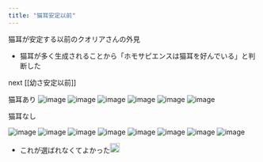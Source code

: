 ```yaml
---
title: "猫耳安定以前"
---
```


猫耳が安定する以前のクオリアさんの外見
- 猫耳が多く生成されることから「ホモサピエンスは猫耳を好んでいる」と判断した

next [[幼さ安定以前]]

猫耳あり
![image](https://scrapbox.io/files/6371cfb076929500236e1240.png)
![image](https://scrapbox.io/files/6371cdecec9f6c001dc0917f.png)
![image](https://scrapbox.io/files/6371cdf73d928f002117e3f0.png)
![image](https://scrapbox.io/files/6371ce39d05caa00219f199e.png)
![image](https://scrapbox.io/files/6371ce6e4bdf1b001d467eb4.png)
![image](https://scrapbox.io/files/6371cfa876e4c70020721a20.png)

猫耳なし

![image](https://scrapbox.io/files/6371ce085095ab001e711d90.png)
![image](https://scrapbox.io/files/6371ce12b7f39d001f641344.png)
![image](https://scrapbox.io/files/6371ce1c87f6df001fe80be4.png)
![image](https://scrapbox.io/files/6371ce25e0f22900234b4a5a.png)
![image](https://scrapbox.io/files/6371ce3065c804001ddc013d.png)
![image](https://scrapbox.io/files/6371cf8ddeb2f000224453ac.png)
![image](https://scrapbox.io/files/6371cf9b59d81100236d7ad3.png)
![image](https://scrapbox.io/files/6371cfa376e4c700207219c6.png)
- これが選ばれなくてよかった<img src='https://scrapbox.io/api/pages/qualia-san/nishio/icon' alt='nishio.icon' height="19.5"/>
